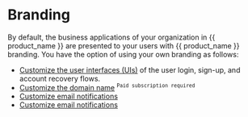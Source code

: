 # Branding

By default, the business applications of your organization in {{ product_name }} are presented to your users with {{ product_name }} branding. You have the option of using your own branding as follows:

- [Customize the user interfaces (UIs)](.{{base_path}}/guides/branding/configure-ui-branding/) of the user login, sign-up, and account recovery flows.
- [Customize the domain name]({{base_path}}/guides/branding/configure-custom-domains/) <sup>`Paid subscription required`</sup>
- [Customize email notifications]({{base_path}}/guides/branding/customize-email-templates/)
- [Customize email notifications]({{base_path}}/guides/branding/customize-email-templates/)
